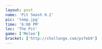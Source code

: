 ```yaml
---
layout: post
name: 'Pit Smash 0.2'
pic: 'temp.jpg'
time: '6:00 PM'
loc: 'The Pit'
game: ['Melee']
bracket: ['http://challonge.com/psfeb9']
---
```

